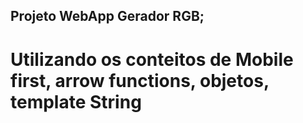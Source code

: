 ## Projeto WebApp Gerador RGB;
# Utilizando os conteitos de Mobile first, arrow functions, objetos, template String
